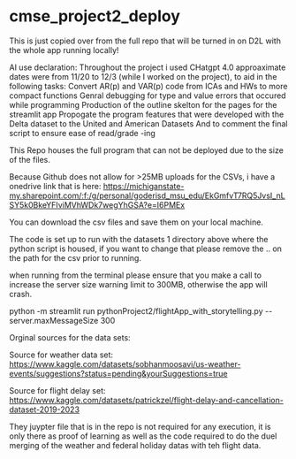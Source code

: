 # cmse_project2_deploy

This is just copied over from the full repo that will be turned in on D2L with the whole app running locally!

AI use declaration: Throughout the project i used CHatgpt 4.0 approaximate dates were from 11/20 to 12/3 (while I worked on the project), to aid in the following tasks: Convert AR(p) and VAR(p) code from ICAs and HWs to more compact functions Genral debugging for type and value errors that occured while programming Production of the outline skelton for the pages for the streamlit app Propogate the program features that were developed with the Delta dataset to the United and American Datasets And to comment the final script to ensure ease of read/grade -ing

This Repo houses the full program that can not be deployed due to the size of the files.

Because Github does not allow for >25MB uploads for the CSVs, i have a onedrive link that is here: https://michiganstate-my.sharepoint.com/:f:/g/personal/goderisd_msu_edu/EkGmfvT7RQ5JvsI_nLSY5k0BkeYFIviMVhWDk7wegYhGSA?e=I6PMEx

You can download the csv files and save them on your local machine.

The code is set up to run with the datasets 1 directory above where the python script is housed, if you want to change that please remove the .. on the path for the csv prior to running.

when running from the terminal please ensure that you make a call to increase the server size warning limit to 300MB, otherwise the app will crash.

python -m streamlit run pythonProject2/flightApp_with_storytelling.py --server.maxMessageSize 300

Orginal sources for the data sets:

Source for weather data set: https://www.kaggle.com/datasets/sobhanmoosavi/us-weather-events/suggestions?status=pending&yourSuggestions=true

Source for flight delay set: https://www.kaggle.com/datasets/patrickzel/flight-delay-and-cancellation-dataset-2019-2023

They juypter file that is in the repo is not required for any execution, it is only there as proof of learning as well as the code required to do the duel merging of the weather and federal holiday datas with teh flight data.
